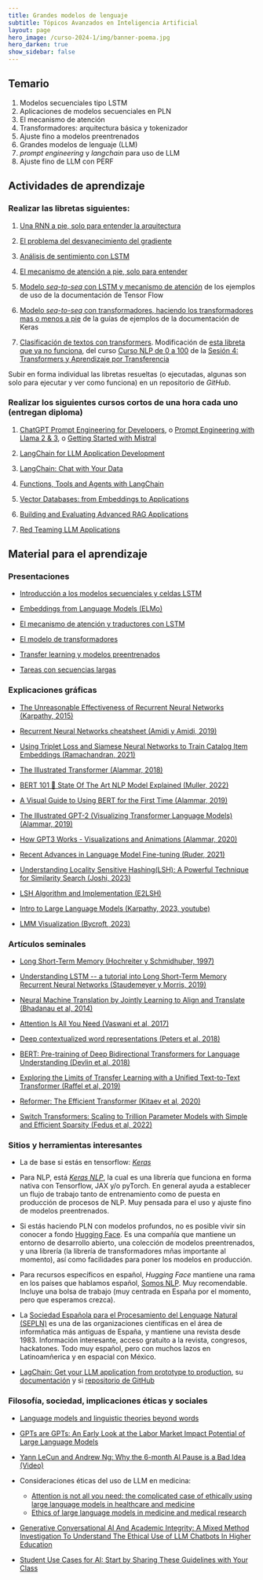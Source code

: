 ```yaml
---
title: Grandes modelos de lenguaje 
subtitle: Tópicos Avanzados en Inteligencia Artificial 
layout: page
hero_image: /curso-2024-1/img/banner-poema.jpg
hero_darken: true
show_sidebar: false
---
```


## Temario

1. Modelos secuenciales tipo LSTM
2. Aplicaciones de modelos secuenciales en PLN
3. El mecanismo de atención
4. Transformadores: arquitectura básica y tokenizador
5. Ajuste fino a modelos preentrenados
6. Grandes modelos de lenguaje (LLM)
7. *prompt engineering* y *langchain* para uso de LLM
8. Ajuste fino de LLM con PERF

## Actividades de aprendizaje

### Realizar las libretas siguientes:

1. [Una RNN a pie, solo para entender la arquitectura](https://github.com/Topicos-IA-UNISON/curso-2024-1//blob/main/labs/RNN/Estados-ocultos.ipynb)

2. [El problema del desvanecimiento del gradiente](https://github.com/Topicos-IA-UNISON/curso-2024-1//blob/main/labs/RNN/vanish-grad.ipynb)

3. [Análisis de sentimiento con LSTM](https://github.com/Topicos-IA-UNISON/curso-2024-1/blob/main/labs/RNN/LSTM-IMdb.ipynb)

4. [El mecanismo de atención a pie, solo para entender](https://github.com/Topicos-IA-UNISON/curso-2024-1/blob/main/labs/atencion/atencion.ipynb)
  
5. [Modelo *seq-to-seq* con LSTM y mecanismo de atención](https://www.tensorflow.org/text/tutorials/nmt_with_attention?hl=en) de los ejemplos de uso de la documentación de Tensor Flow

6. [Modelo *seq-to-seq* con transformadores, haciendo los transformadores mas o menos a pie](https://colab.research.google.com/github/keras-team/keras-io/blob/master/examples/nlp/ipynb/neural_machine_translation_with_transformer.ipynb) de la guías de ejemplos de la documentación de Keras


7. [Clasificación de textos con transformers](https://colab.research.google.com/github/topicos-ia-unison.github.io/curso-2024-1/blob/main/labs/atencion/transfer-hf.ipynb). Modificación de [esta libreta que ya no funciona](https://colab.research.google.com/github/somosnlp/nlp-de-cero-a-cien/blob/main/4_transformers_aprendizaje_por_transferencia/clasificacion_de_textos.ipynb), del curso [Curso NLP de 0 a 100](https://somosnlp.org/recursos/curso-de-nlp-de-0-a-100) de la [Sesión 4: Transformers y Aprendizaje por Transferencia](https://somosnlp.org/nlp-de-cero-a-cien/sesion-04)

Subir en forma individual las libretas resueltas (o ejecutadas, algunas son solo para ejecutar y ver como funciona) en un repositorio de *GitHub*. 

### Realizar los siguientes cursos cortos de una hora cada uno (entregan diploma)

1. [ChatGPT Prompt Engineering for Developers](https://www.deeplearning.ai/short-courses/chatgpt-prompt-engineering-for-developers/), o [Prompt Engineering with Llama 2 & 3](https://www.deeplearning.ai/short-courses/prompt-engineering-with-llama-2/), o [Getting Started with Mistral](https://www.deeplearning.ai/short-courses/getting-started-with-mistral/)

2. [LangChain for LLM Application Development](https://www.deeplearning.ai/short-courses/langchain-for-llm-application-development/)

3. [LangChain: Chat with Your Data](https://www.deeplearning.ai/short-courses/langchain-chat-with-your-data/)

4. [Functions, Tools and Agents with LangChain](https://www.deeplearning.ai/short-courses/functions-tools-agents-langchain/)

5. [Vector Databases: from Embeddings to Applications](https://www.deeplearning.ai/short-courses/vector-databases-embeddings-applications/)

6.  [Building and Evaluating Advanced RAG Applications](https://www.deeplearning.ai/short-courses/building-evaluating-advanced-rag/)

7. [Red Teaming LLM Applications](https://www.deeplearning.ai/short-courses/red-teaming-llm-applications/)


## Material para el aprendizaje

### Presentaciones

- [Introducción a los modelos secuenciales y celdas LSTM](https://github.com/Topicos-IA-UNISON/curso-2024-1/blob/main/slides/pln-capitulo-2.pptx)  

- [Embeddings from Language Models (ELMo)](http://hanj.cs.illinois.edu/cs512/slides-students2020/Elmo.pdf)

- [El mecanismo de atención y traductores con LSTM](https://github.com/Topicos-IA-UNISON/curso-2024-1/blob/main/slides/atencion-slides.pdf)

- [El modelo de transformadores](https://github.com/Topicos-IA-UNISON/curso-2024-1/blob/main/slides/transformers.pdf)

- [Transfer learning y modelos preentrenados](https://github.com/Topicos-IA-UNISON/curso-2024-1/blob/main/slides/transfer.pdf)

- [Tareas con secuencias largas](https://github.com/Topicos-IA-UNISON/curso-2024-1/blob/main/slides/secuencias-largas.pdf)


### Explicaciones gráficas

- [The Unreasonable Effectiveness of Recurrent Neural Networks (Karpathy, 2015)](http://karpathy.github.io/2015/05/21/rnn-effectiveness/)

- [Recurrent Neural Networks cheatsheet (Amidi y Amidi, 2019)](https://stanford.edu/~shervine/teaching/cs-230/cheatsheet-recurrent-neural-networks)

- [Using Triplet Loss and Siamese Neural Networks to Train Catalog Item Embeddings (Ramachandran, 2021)](https://doordash.engineering/2021/09/08/using-twin-neural-networks-to-train-catalog-item-embeddings/)

- [The Illustrated Transformer (Alammar, 2018)](http://jalammar.github.io/illustrated-transformer/)

- [BERT 101 🤗 State Of The Art NLP Model Explained (Muller, 2022)](https://huggingface.co/blog/bert-101)

- [A Visual Guide to Using BERT for the First Time (Alammar, 2019)](http://jalammar.github.io/a-visual-guide-to-using-bert-for-the-first-time/)

- [The Illustrated GPT-2 (Visualizing Transformer Language Models) (Alammar, 2019)](http://jalammar.github.io/illustrated-gpt2/)

- [How GPT3 Works - Visualizations and Animations (Alammar, 2020)](http://jalammar.github.io/how-gpt3-works-visualizations-animations/)

- [Recent Advances in Language Model Fine-tuning (Ruder, 2021)](https://www.ruder.io/recent-advances-lm-fine-tuning/) 

- [Understanding Locality Sensitive Hashing(LSH): A Powerful Technique for Similarity Search (Joshi, 2023)](https://medium.com/@sarthakjoshi_9398/understanding-locality-sensitive-hashing-lsh-a-powerful-technique-for-similarity-search-a95b090bdc4a)
  
- [LSH Algorithm and Implementation (E2LSH)](https://www.mit.edu/~andoni/LSH/)


- [Intro to Large Language Models (Karpathy, 2023, youtube)](https://youtu.be/zjkBMFhNj_g?si=al3CCBwB5hqQ5kPy)
  
- [LMM Visualization (Bycroft, 2023)](https://bbycroft.net/llm)



### Artículos seminales

- [Long Short-Term Memory (Hochreiter y Schmidhuber, 1997)](https://deeplearning.cs.cmu.edu/F23/document/readings/LSTM.pdf)

- [Understanding LSTM -- a tutorial into Long Short-Term Memory Recurrent Neural Networks (Staudemeyer y Morris, 2019)](https://arxiv.org/abs/1909.09586)

- [Neural Machine Translation by Jointly Learning to Align and Translate (Bhadanau et al, 2014)](https://arxiv.org/abs/1409.0473)

- [Attention Is All You Need (Vaswani et al, 2017)](https://arxiv.org/abs/1706.03762)

- [Deep contextualized word representations (Peters et al, 2018)](https://arxiv.org/pdf/1802.05365)

- [BERT: Pre-training of Deep Bidirectional Transformers for Language Understanding (Devlin et al, 2018)](https://arxiv.org/abs/1810.04805)

- [Exploring the Limits of Transfer Learning with a Unified Text-to-Text Transformer (Raffel et al, 2019)](https://arxiv.org/abs/1910.10683)

- [Reformer: The Efficient Transformer (Kitaev et al, 2020)](https://arxiv.org/abs/2001.04451)

- [Switch Transformers: Scaling to Trillion Parameter Models with Simple and Efficient Sparsity (Fedus et al, 2022)](https://arxiv.org/pdf/2101.03961.pdf)


### Sitios y herramientas interesantes

- La de base si estás en tensorflow: [*Keras*](https://keras.io)

- Para NLP, está [*Keras NLP*](https://keras.io/keras_nlp/), la cual es una librería que funciona en forma nativa con Tensorflow, JAX y/o pyTorch. En general ayuda a establecer un flujo de trabajo tanto de entrenamiento como de puesta en producción de procesos de NLP. Muy pensada para el uso y ajuste fino de modelos preentrenados.

- Si estás haciendo PLN con modelos profundos, no es posible vivir sin conocer a fondo [Hugging Face](https://huggingface.co). Es una compañía que mantiene un entorno de desarrollo abierto, una colección de modelos preentrenados, y una librería (la librería de transformadores mñas importante al momento), así como facilidades para poner los modelos en producción.

- Para recursos específicos en español, *Hugging Face* mantiene una rama en los países que hablamos español, [Somos NLP](https://somosnlp.org). Muy recomendable. Incluye una bolsa de trabajo (muy centrada en España por el momento, pero que esperamos crezca).
 
- La [Sociedad Española para el Procesamiento del Lenguage Natural (SEPLN)](http://www.sepln.org) es una de las organizaciones científicas en el área de informñatica más antiguas de España, y mantiene una revista desde 1983. Información interesante, acceso gratuito a la revista, congresos, hackatones. Todo muy español, pero con muchos lazos en Latinoamñerica y en espacial con México.

- [LagChain: Get your LLM application from prototype to production](https://www.langchain.com), su [documentación](https://python.langchain.com/docs/get_started) y si [repositorio de GitHub](https://github.com/langchain-ai/langchain)

### Filosofía, sociedad, implicaciones éticas y sociales

- [Language models and linguistic theories beyond words](https://www.nature.com/articles/s42256-023-00703-8)

- [GPTs are GPTs: An Early Look at the Labor Market Impact Potential of Large Language Models](https://arxiv.org/abs/2303.10130)

- [Yann LeCun and Andrew Ng: Why the 6-month AI Pause is a Bad Idea (Video)](https://www.youtube.com/live/BY9KV8uCtj4?si=ZmGJWo6ERkLwQdRg) 

- Consideraciones éticas del uso de LLM en medicina:
  - [Attention is not all you need: the complicated case of ethically using large language models in healthcare and medicine](https://www.sciencedirect.com/science/article/pii/S2352396423000774)
  - [Ethics of large language models in medicine and medical
research](https://www.thelancet.com/journals/landig/article/PIIS2589-7500(23)00083-3/fulltext)

- [Generative Conversational AI And Academic Integrity: A Mixed Method Investigation To Understand The Ethical Use of LLM Chatbots In Higher Education](https://papers.ssrn.com/sol3/papers.cfm?abstract_id=4548263)

- [Student Use Cases for AI: Start by Sharing These Guidelines with Your Class](https://hbsp.harvard.edu/inspiring-minds/student-use-cases-for-ai)




